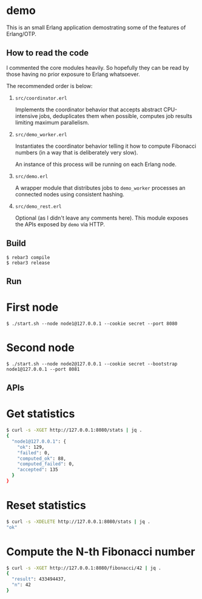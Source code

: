 demo
=====

This is an small Erlang application demostrating some of the features of
Erlang/OTP.

How to read the code
-----

I commented the core modules heavily. So hopefully they can be read by those
having no prior exposure to Erlang whatsoever.

The recommended order is below:

 1. `src/coordinator.erl`

    Implements the coordinator behavior that accepts abstract CPU-intensive
    jobs, deduplicates them when possible, computes job results limiting
    maximum parallelism.

 2. `src/demo_worker.erl`

    Instantiates the coordinator behavior telling it how to compute Fibonacci
    numbers (in a way that is deliberately very slow).

    An instance of this process will be running on each Erlang node.

 3. `src/demo.erl`

    A wrapper module that distributes jobs to `demo_worker` processes an
    connected nodes using consistent hashing.

 4. `src/demo_rest.erl`

     Optional (as I didn't leave any comments here). This module exposes the
     APIs exposed by `demo` via HTTP.

Build
-----

    $ rebar3 compile
    $ rebar3 release

Run
-----

# First node
    $ ./start.sh --node node1@127.0.0.1 --cookie secret --port 8080

# Second node
    $ ./start.sh --node node2@127.0.0.1 --cookie secret --bootstrap node1@127.0.0.1 --port 8081

APIs
-----

# Get statistics

```sh
$ curl -s -XGET http://127.0.0.1:8080/stats | jq .
{
  "node1@127.0.0.1": {
    "ok": 129,
    "failed": 0,
    "computed_ok": 88,
    "computed_failed": 0,
    "accepted": 135
  }
}
```

# Reset statistics
```sh
$ curl -s -XDELETE http://127.0.0.1:8080/stats | jq .
"ok"
```

# Compute the N-th Fibonacci number
```sh
$ curl -s -XGET http://127.0.0.1:8080/fibonacci/42 | jq .
{
  "result": 433494437,
  "n": 42
}
```

